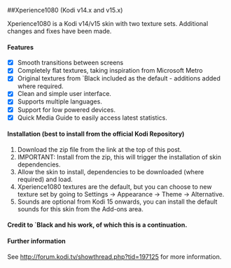 ##Xperience1080 (Kodi v14.x and v15.x)

Xperience1080 is a Kodi v14/v15 skin with two texture sets. Additional changes and fixes have been made.

#### Features

- [x] Smooth transitions between screens
- [x] Completely flat textures, taking inspiration from Microsoft Metro
- [x] Original textures from `Black included as the default - additions added where required.
- [x] Clean and simple user interface.
- [x] Supports multiple languages.
- [x] Support for low powered devices.
- [x] Quick Media Guide to easily access latest statistics.

#### Installation (best to install from the official Kodi Repository)
1. Download the zip file from the link at the top of this post.
2. IMPORTANT: Install from the zip, this will trigger the installation of skin dependencies.
3. Allow the skin to install, dependencies to be downloaded (where required) and load.
4. Xperience1080 textures are the default, but you can choose to new texture set by going to Settings -> Appearance -> Theme -> Alternative.
5. Sounds are optional from Kodi 15 onwards, you can install the default sounds for this skin from the Add-ons area.

#### Credit to `Black and his work, of which this is a continuation.

#### Further information
See http://forum.kodi.tv/showthread.php?tid=197125 for more information.
